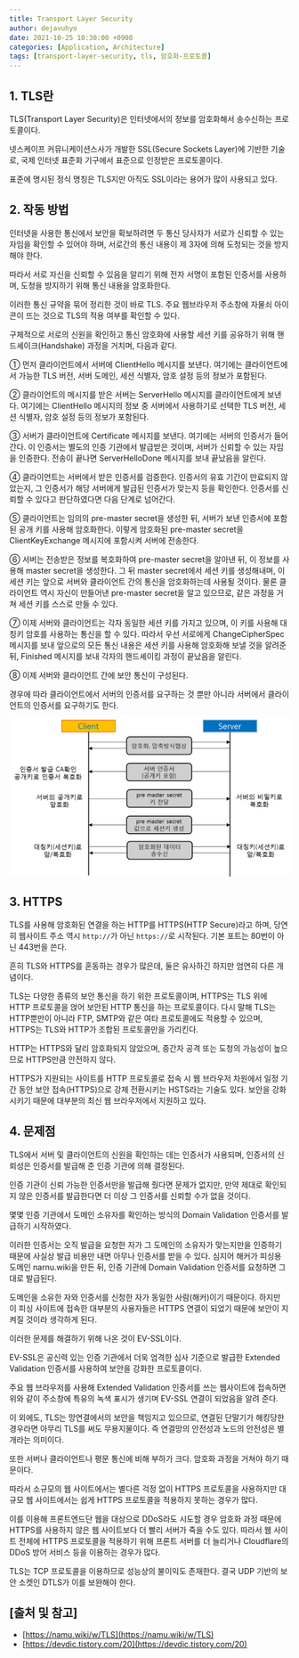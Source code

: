 ```yaml
---
title: Transport Layer Security
author: dejavuhyo
date: 2021-10-25 10:30:00 +0900
categories: [Application, Architecture]
tags: [transport-layer-security, tls, 암호화-프로토콜]
---
```


## 1. TLS란
TLS(Transport Layer Security)은 인터넷에서의 정보를 암호화해서 송수신하는 프로토콜이다.

넷스케이프 커뮤니케이션스사가 개발한 SSL(Secure Sockets Layer)에 기반한 기술로, 국제 인터넷 표준화 기구에서 표준으로 인정받은 프로토콜이다.

표준에 명시된 정식 명칭은 TLS지만 아직도 SSL이라는 용어가 많이 사용되고 있다.

## 2. 작동 방법
인터넷을 사용한 통신에서 보안을 확보하려면 두 통신 당사자가 서로가 신뢰할 수 있는 자임을 확인할 수 있어야 하며, 서로간의 통신 내용이 제 3자에 의해 도청되는 것을 방지해야 한다.

따라서 서로 자신을 신뢰할 수 있음을 알리기 위해 전자 서명이 포함된 인증서를 사용하며, 도청을 방지하기 위해 통신 내용을 암호화한다.

이러한 통신 규약을 묶어 정리한 것이 바로 TLS. 주요 웹브라우저 주소창에 자물쇠 아이콘이 뜨는 것으로 TLS의 적용 여부를 확인할 수 있다.

구체적으로 서로의 신원을 확인하고 통신 암호화에 사용할 세션 키를 공유하기 위해 핸드셰이크(Handshake) 과정을 거치며, 다음과 같다.

① 먼저 클라이언트에서 서버에 ClientHello 메시지를 보낸다. 여기에는 클라이언트에서 가능한 TLS 버전, 서버 도메인, 세션 식별자, 암호 설정 등의 정보가 포함된다.

② 클라이언트의 메시지를 받은 서버는 ServerHello 메시지를 클라이언트에게 보낸다. 여기에는 ClientHello 메시지의 정보 중 서버에서 사용하기로 선택한 TLS 버전, 세션 식별자, 암호 설정 등의 정보가 포함된다.

③ 서버가 클라이언트에 Certificate 메시지를 보낸다. 여기에는 서버의 인증서가 들어간다. 이 인증서는 별도의 인증 기관에서 발급받은 것이며, 서버가 신뢰할 수 있는 자임을 인증한다. 전송이 끝나면 ServerHelloDone 메시지를 보내 끝났음을 알린다.

④ 클라이언트는 서버에서 받은 인증서를 검증한다. 인증서의 유효 기간이 만료되지 않았는지, 그 인증서가 해당 서버에게 발급된 인증서가 맞는지 등을 확인한다. 인증서를 신뢰할 수 있다고 판단하였다면 다음 단계로 넘어간다.

⑤ 클라이언트는 임의의 pre-master secret을 생성한 뒤, 서버가 보낸 인증서에 포함된 공개 키를 사용해 암호화한다. 이렇게 암호화된 pre-master secret을 ClientKeyExchange 메시지에 포함시켜 서버에 전송한다.

⑥ 서버는 전송받은 정보를 복호화하여 pre-master secret을 알아낸 뒤, 이 정보를 사용해 master secret을 생성한다. 그 뒤 master secret에서 세션 키를 생성해내며, 이 세션 키는 앞으로 서버와 클라이언트 간의 통신을 암호화하는데 사용될 것이다. 물론 클라이언트 역시 자신이 만들어낸 pre-master secret을 알고 있으므로, 같은 과정을 거쳐 세션 키를 스스로 만들 수 있다.

⑦ 이제 서버와 클라이언트는 각자 동일한 세션 키를 가지고 있으며, 이 키를 사용해 대칭키 암호를 사용하는 통신을 할 수 있다. 따라서 우선 서로에게 ChangeCipherSpec 메시지를 보내 앞으로의 모든 통신 내용은 세션 키를 사용해 암호화해 보낼 것을 알려준 뒤, Finished 메시지를 보내 각자의 핸드셰이킹 과정이 끝났음을 알린다.

⑧ 이제 서버와 클라이언트 간에 보안 통신이 구성된다.

경우에 따라 클라이언트에서 서버의 인증서를 요구하는 것 뿐만 아니라 서버에서 클라이언트의 인증서를 요구하기도 한다.

![process](/assets/img/2021-10-25-transport-layer-security/process.png)

## 3. HTTPS
TLS를 사용해 암호화된 연결을 하는 HTTP를 HTTPS(HTTP Secure)라고 하며, 당연히 웹사이트 주소 역시 `http://`가 아닌 `https://`로 시작된다. 기본 포트는 80번이 아닌 443번을 쓴다.

흔히 TLS와 HTTPS를 혼동하는 경우가 많은데, 둘은 유사하긴 하지만 엄연히 다른 개념이다.

TLS는 다양한 종류의 보안 통신을 하기 위한 프로토콜이며, HTTPS는 TLS 위에 HTTP 프로토콜을 얹어 보안된 HTTP 통신을 하는 프로토콜이다. 다시 말해 TLS는 HTTP뿐만이 아니라 FTP, SMTP와 같은 여타 프로토콜에도 적용할 수 있으며, HTTPS는 TLS와 HTTP가 조합된 프로토콜만을 가리킨다.

HTTP는 HTTPS와 달리 암호화되지 않았으며, 중간자 공격 또는 도청의 가능성이 높으므로 HTTPS만큼 안전하지 않다.

HTTPS가 지원되는 사이트를 HTTP 프로토콜로 접속 시 웹 브라우저 차원에서 일정 기간 동안 보안 접속(HTTPS)으로 강제 전환시키는 HSTS라는 기술도 있다. 보안을 강화시키기 때문에 대부분의 최신 웹 브라우저에서 지원하고 있다.

## 4. 문제점
TLS에서 서버 및 클라이언트의 신원을 확인하는 데는 인증서가 사용되며, 인증서의 신뢰성은 인증서를 발급해 준 인증 기관에 의해 결정된다.

인증 기관이 신뢰 가능한 인증서만을 발급해 줬다면 문제가 없지만, 만약 제대로 확인되지 않은 인증서를 발급한다면 더 이상 그 인증서를 신뢰할 수가 없을 것이다.

몇몇 인증 기관에서 도메인 소유자를 확인하는 방식의 Domain Validation 인증서를 발급하기 시작하였다.

이러한 인증서는 오직 발급을 요청한 자가 그 도메인의 소유자가 맞는지만을 인증하기 때문에 사실상 발급 비용만 내면 아무나 인증서를 받을 수 있다. 심지어 해커가 피싱용 도메인 narnu.wiki을 만든 뒤, 인증 기관에 Domain Validation 인증서를 요청하면 그대로 발급된다.

도메인을 소유한 자와 인증서를 신청한 자가 동일한 사람(해커)이기 때문이다. 하지만 이 피싱 사이트에 접속한 대부분의 사용자들은 HTTPS 연결이 되었기 때문에 보안이 지켜질 것이라 생각하게 된다.

이러한 문제를 해결하기 위해 나온 것이 EV-SSL이다.

EV-SSL은 공신력 있는 인증 기관에서 더욱 엄격한 심사 기준으로 발급한 Extended Validation 인증서를 사용하여 보안을 강화한 프로토콜이다.

주요 웹 브라우저를 사용해 Extended Validation 인증서를 쓰는 웹사이트에 접속하면 위와 같이 주소창에 특유의 녹색 표시가 생기며 EV-SSL 연결이 되었음을 알려 준다.

이 외에도, TLS는 망연결에서의 보안을 책임지고 있으므로, 연결된 단말기가 해킹당한 경우라면 아무리 TLS를 써도 무용지물이다. 즉 연결망의 안전성과 노드의 안전성은 별개라는 의미이다.

또한 서버나 클라이언트나 평문 통신에 비해 부하가 크다. 암호화 과정을 거쳐야 하기 때문이다.

따라서 소규모의 웹 사이트에서는 별다른 걱정 없이 HTTPS 프로토콜을 사용하지만 대규모 웹 사이트에서는 쉽게 HTTPS 프로토콜을 적용하지 못하는 경우가 많다.

이를 이용해 프론트엔드단 웹을 대상으로 DDoS라도 시도할 경우 암호화 과정 때문에 HTTPS를 사용하지 않은 웹 사이트보다 더 빨리 서버가 죽을 수도 있다. 따라서 웹 사이트 전체에 HTTPS 프로토콜을 적용하기 위해 프론트 서버를 더 늘리거나 Cloudflare의 DDoS 방어 서비스 등을 이용하는 경우가 많다.

TLS는 TCP 프로토콜을 이용하므로 성능상의 불이익도 존재한다. 결국 UDP 기반의 보안 소켓인 DTLS가 이를 보완해야 한다.

## [출처 및 참고]
* [https://namu.wiki/w/TLS](https://namu.wiki/w/TLS)
* [https://devdic.tistory.com/20](https://devdic.tistory.com/20)
